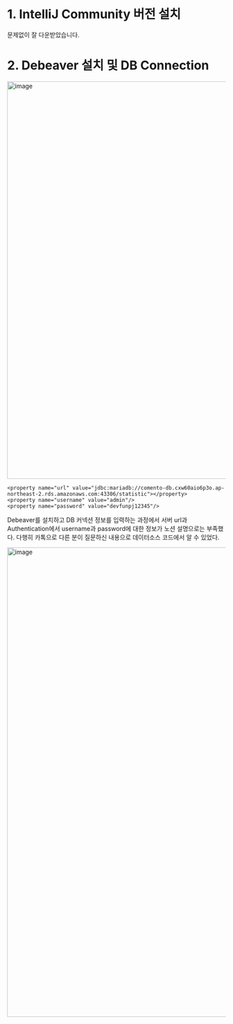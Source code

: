 # 1. IntelliJ Community 버전 설치

문제없이 잘 다운받았습니다.

# 2. Debeaver 설치 및 DB Connection

<img width="916" alt="image" src="https://github.com/dkdlvhs/1-/assets/155410316/d0dce03b-ef97-4f35-b8c8-6b44b362aba5">

    <property name="url" value="jdbc:mariadb://comento-db.cxw60aio6p3o.ap-northeast-2.rds.amazonaws.com:43306/statistic"></property>
    <property name="username" value="admin"/>
    <property name="password" value="devfunpj12345"/>

Debeaver를 설치하고 DB 커넥션 정보를 입력하는 과정에서 서버 url과 Authentication에서 username과 password에 대한 정보가 노션 설명으로는 부족했다.
다행히 카톡으로 다른 분이 질문하신 내용으로 데이터소스 코드에서 알 수 있었다. 

<img width="1082" alt="image" src="https://github.com/dkdlvhs/1-/assets/155410316/fc96e915-7103-4c8f-8ace-4b271a8c4804">
